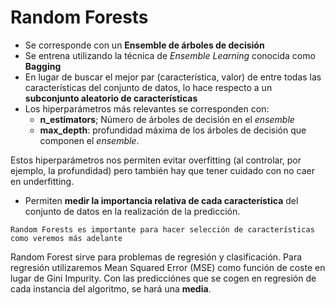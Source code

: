 # Random Forests
- Se corresponde con un **Ensemble de árboles de decisión**
- Se entrena utilizando la técnica de *Ensemble Learning* conocida como **Bagging**
- En lugar de buscar el mejor par (característica, valor) de entre todas las características del conjunto de datos, lo hace respecto a un **subconjunto aleatorio de características**
- Los hiperparámetros más relevantes se corresponden con:
  - **n_estimators**; Número de árboles de decisión en el *ensemble*
  - **max_depth**: profundidad máxima de los árboles de decisión que componen el *ensemble*.

Estos hiperparámetros nos permiten evitar overfitting (al controlar, por ejemplo, la profundidad) pero también hay que tener cuidado con no caer en underfitting.

- Permiten **medir la importancia relativa de cada característica** del conjunto de datos en la realización de la predicción. 

```{note}
Random Forests es importante para hacer selección de características como veremos más adelante
```
Random Forest sirve para problemas de regresión y clasificación. Para regresión utilizaremos Mean Squared Error (MSE) como función de coste en lugar de Gini Impurity. Con las predicciónes que se cogen en regresión de cada instancia del algoritmo, se hará una **media**.



